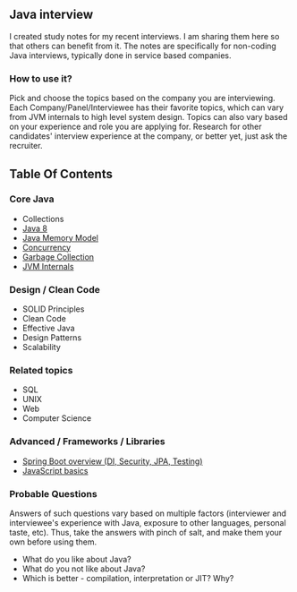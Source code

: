 ## Java interview

I created study notes for my recent interviews. I am sharing them here so that others can benefit from it. 
The notes are specifically for non-coding Java interviews, typically done in service based companies.  


### How to use it?

Pick and choose the topics based on the company you are interviewing. 
Each Company/Panel/Interviewee has their favorite topics, which can vary from JVM internals to high level system design. 
Topics can also vary based on your experience and role you are applying for. 
Research for other candidates' interview experience at the company, or better yet, just ask the recruiter.

## Table Of Contents 

### Core Java

- Collections
- [Java 8](topics/core/java-8.md)
- [Java Memory Model](topics/core/java-memory-model.md)
- [Concurrency](topics/core/concurrency.md)
- [Garbage Collection](topics/core/garbage-collection.md)
- [JVM Internals](topics/core/jvm-internals.md)

### Design / Clean Code

- SOLID Principles
- Clean Code
- Effective Java
- Design Patterns
- Scalability

### Related topics

- SQL 
- UNIX 
- Web
- Computer Science

### Advanced / Frameworks / Libraries

- [Spring Boot overview (DI, Security, JPA, Testing)](http://http://deepakvadgama.com/blog/spring-boot-wonders/)
- [JavaScript basics]()

### Probable Questions

Answers of such questions vary based on multiple factors (interviewer and interviewee's experience with Java, exposure to other languages, personal taste, etc). Thus, take the answers with pinch of salt, and make them your own before using them.

- What do you like about Java?
- What do you not like about Java?
- Which is better - compilation, interpretation or JIT? Why?
